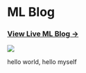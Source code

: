 # ML Blog

### [View Live ML Blog &rarr;](http://www.malin-life.com)

![](http://huangxuan.me/img/blog-desktop.jpg)

hello world, hello myself
